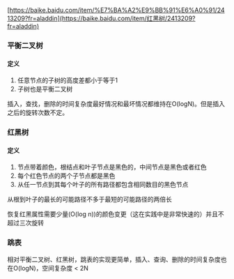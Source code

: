 [https://baike.baidu.com/item/%E7%BA%A2%E9%BB%91%E6%A0%91/2413209?fr=aladdin](https://baike.baidu.com/item/红黑树/2413209?fr=aladdin)



### 平衡二叉树

#### 定义

1. 任意节点的子树的高度差都小于等于1
2. 子树也是平衡二叉树

插入，查找，删除的时间复杂度最好情况和最坏情况都维持在O(logN)。但是插入之后的旋转次数不定。

### 红黑树

#### 定义

1. 节点带着颜色，根结点和叶子节点是黑色的，中间节点是黑色或者红色	
2. 每个红色节点的两个子节点都是黑色
3. 从任一节点到其每个叶子的所有路径都包含相同数目的黑色节点

从根到叶子的最长的可能路径不多于最短的可能路径的两倍长

恢复红黑属性需要少量(O(log n))的颜色变更（这在实践中是非常快速的）并且不超过三次旋转

### 跳表

相对平衡二叉树、红黑树，跳表的实现更简单，插入、查询、删除的时间复杂度也在O(logN)，空间复杂度 < 2N